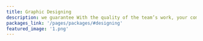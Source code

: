 ```yaml
---
title: Graphic Designing
description: we guarantee With the quality of the team’s work, your commercial identities and their applications with creative ideas out of the box
packages_link: '/pages/packages/#designing'
featured_image: '1.png'
---
```

